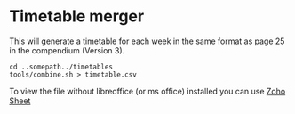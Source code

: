 # Timetable merger

This will generate a timetable for each week in the same format
as page 25 in the compendium (Version 3).

	cd ..somepath../timetables
	tools/combine.sh > timetable.csv

To view the file without libreoffice (or ms office) installed you can use 
[Zoho Sheet](https://sheet.zoho.com/view.do?url=https%3A%2F%2Fraw.github.com%2Fcdproject8%2FArtsdatabanken%2Fmaster%2Fdoc%2Ftimetables%2Ftimetable.csv)